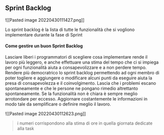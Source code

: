 ## Sprint Backlog
![[Pasted image 20220430111427.png]]

Lo sprint backlog è la lista di tutte le funzionalità che si vogliono implementare durante la fase di Sprint

#### Come gestire un buon Sprint Backlog
Lasciare liberi i programmatori di scegliere cosa implementare rende il lavoro più leggero, e anche effettuare una stima del tempo che ci si impiega per ogni funzionalità aiuta a consapevolizzare e a non perdere tempo. Rendere più democratrico lo sprint backlog permettendo ad ogni membro di poter togliere e aggiungere o modificare alcuni punti da eseguire aiuta la presa di consapevolezza e il coinvolgimento. Lascia che i problemi escano spontaneamente e che le persone ne pongano rimedio altrettanto spontaneamente.
Se la funzionalità non è chiara è sempre meglio arrotondare per eccesso. Aggiornare costantemente le informazioni in modo tale da semplificare o definire meglio il lavoro.

![[Pasted image 20220430112623.png]]

> i numeri corrispondono alla stima di ore in quella giornata dedicate alla task
